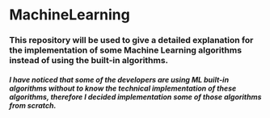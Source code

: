 # MachineLearning
### This repository will be used to give a detailed explanation for the implementation of some Machine Learning algorithms instead of using the built-in algorithms.

##### I have noticed that some of the developers are using ML built-in algorithms without to know the technical implementation of these algorithms, therefore I decided implementation some of those algorithms from scratch.